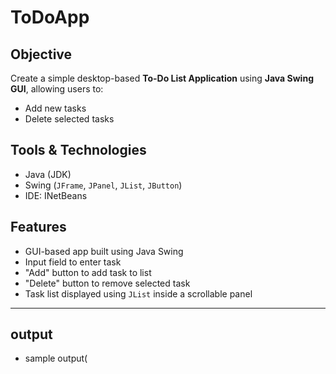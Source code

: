 # ToDoApp
## Objective
Create a simple desktop-based **To-Do List Application** using **Java Swing GUI**, allowing users to:
- Add new tasks
- Delete selected tasks

## Tools & Technologies
- Java (JDK)
- Swing (`JFrame`, `JPanel`, `JList`, `JButton`)
- IDE: INetBeans

## Features
- GUI-based app built using Java Swing
- Input field to enter task
- "Add" button to add task to list
- "Delete" button to remove selected task
- Task list displayed using `JList` inside a scrollable panel

---

## output
- sample output(
